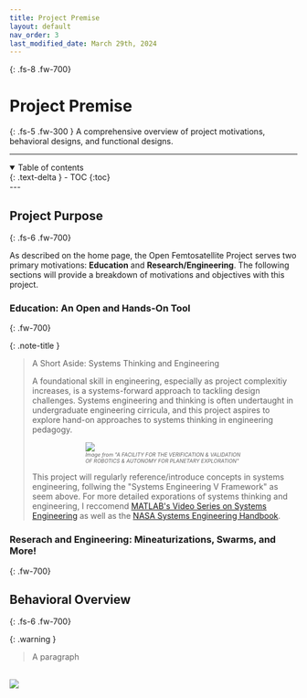 ```yaml
---
title: Project Premise
layout: default
nav_order: 3
last_modified_date: March 29th, 2024
---
```


{: .fs-8 .fw-700}
# Project Premise

{: .fs-5 .fw-300 }
A comprehensive overview of project motivations, behavioral designs, and functional designs.

---
<details open markdown="block">
  <summary>
    Table of contents
  </summary>
  {: .text-delta }
- TOC
{:toc}
</details>
---

## Project Purpose
{: .fs-6 .fw-700}

As described on the home page, the Open Femtosatellite Project serves two primary motivations: **Education** and **Research/Engineering**. The following sections will provide a breakdown of motivations and objectives with this project.

### Education: An Open and Hands-On Tool
{: .fw-700}



{: .note-title }
> A Short Aside: Systems Thinking and Engineering
>
> A foundational skill in engineering, especially as project complexitiy increases, is a systems-forward
> approach to tackling design challenges. Systems engineering and thinking is often undertaught 
> in undergraduate engineering cirricula, and this project aspires to explore hand-on approaches to 
> systems thinking in engineering pedagogy.
> 
> <p align:center style="width:60%; margin: auto;">
>   <img src="/assets/systemsV.png" />
> </p>
>
> <p align:center style="font-style: italic; font-size:9px; width:60%; margin: auto;">
>   Image from "A FACILITY FOR THE VERIFICATION & VALIDATION OF ROBOTICS & AUTONOMY FOR PLANETARY EXPLORATION"
> </p>
> 
> This project will regularly reference/introduce concepts in systems engineering, follwing the 
> "Systems Engineering V Framework" as seem above. For more detailed exporations of systems thinking and
> engineering, I reccomend [MATLAB's Video Series on Systems Engineering](https://www.youtube.com/playlist?list=PLn8PRpmsu08owzDpgnQr7vo2O-FUQm_fL) as well as the [NASA Systems Engineering Handbook](https://www.nasa.gov/wp-content/uploads/2018/09/nasa_systems_engineering_handbook_0.pdf).

### Reserach and Engineering: Mineaturizations, Swarms, and More!
{: .fw-700}

## Behavioral Overview
{: .fs-6 .fw-700}

{: .warning }
> A paragraph

<br />
<p align:center style="margin: auto;">
  <img src="/assets/BehavioralDiagram.png" />
</p>